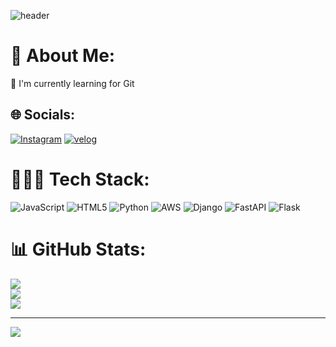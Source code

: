 ![header](https://capsule-render.vercel.app/api?type=waving&color=2ecc71&height=300&section=header&text=Jiwon%20Hwang&fontSize=90)

 # 💫 About Me:
🌱 I'm currently learning for Git


## 🌐 Socials:
[![Instagram](https://img.shields.io/badge/Instagram-pink.svg?logo=Instagram&logoColor=white)](https://instagram.com/sulfurrrjw) 
[![velog](https://img.shields.io/badge/Velog-11B48A?style=flat-square&logo=Vimeo&logoColor=white)](https://velog.io/@legendofjiwon/posts)


# 👩🏻‍💻 Tech Stack:
![JavaScript](https://img.shields.io/badge/javascript-%23323330.svg?style=for-the-badge&logo=javascript&logoColor=%23F7DF1E) ![HTML5](https://img.shields.io/badge/html5-%23E34F26.svg?style=for-the-badge&logo=html5&logoColor=white) ![Python](https://img.shields.io/badge/python-3670A0?style=for-the-badge&logo=python&logoColor=ffdd54) ![AWS](https://img.shields.io/badge/AWS-%23FF9900.svg?style=for-the-badge&logo=amazon-aws&logoColor=white) ![Django](https://img.shields.io/badge/django-%23092E20.svg?style=for-the-badge&logo=django&logoColor=white) ![FastAPI](https://img.shields.io/badge/FastAPI-005571?style=for-the-badge&logo=fastapi) ![Flask](https://img.shields.io/badge/flask-%23000.svg?style=for-the-badge&logo=flask&logoColor=white)
# 📊 GitHub Stats:
![](https://github-readme-stats.vercel.app/api?username=benchprincess&theme=dark&hide_border=false&include_all_commits=true&count_private=false)<br/>
![](https://github-readme-streak-stats.herokuapp.com/?user=benchprincess&theme=dark&hide_border=false)<br/>
![](https://github-readme-stats.vercel.app/api/top-langs/?username=benchprincess&theme=dark&hide_border=false&include_all_commits=true&count_private=false&layout=compact)

---
[![](https://visitcount.itsvg.in/api?id=benchprincess&icon=5&color=5)](https://visitcount.itsvg.in)

<!-- Proudly created with GPRM ( https://gprm.itsvg.in ) -->
